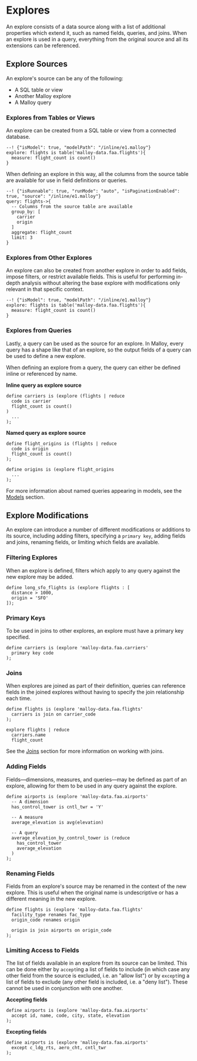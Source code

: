 # Explores

An explore consists of a data source along with a list of
additional properties which extend it, such as named fields, queries, and joins. When an explore is used in a query,
everything from the original source and all its extensions can be referenced.

## Explore Sources

An explore's source can be any of the following:

* A SQL table or view
* Another Malloy explore
* A Malloy query

### Explores from Tables or Views

An explore can be created from a SQL table or view from a connected database.

```malloy
--! {"isModel": true, "modelPath": "/inline/e1.malloy"}
explore: flights is table('malloy-data.faa.flights'){
  measure: flight_count is count()
}
```

When defining an explore in this way, all the columns from
the source table are available for use in field definitions
or queries.

```malloy
--! {"isRunnable": true, "runMode": "auto", "isPaginationEnabled": true, "source": "/inline/e1.malloy"}
query: flights->{
  -- Columns from the source table are available
  group_by: [
    carrier
    origin
  ]
  aggregate: flight_count
  limit: 3
}
```

### Explores from Other Explores

An explore can also be created from another explore in order
to add fields, impose filters, or restrict available fields.
This is useful for performing in-depth analysis without altering
the base explore with modifications only relevant in that specific context.

```malloy
--! {"isModel": true, "modelPath": "/inline/e1.malloy"}
explore: flights is table('malloy-data.faa.flights'){
  measure: flight_count is count()
}
```

### Explores from Queries

Lastly, a query can be used as the source for an explore.
In Malloy, every query has a shape like that of an explore,
so the output fields of a query can be used to define a new
explore.

When defining an explore from a query, the query can either
be defined inline or referenced by name.

**Inline query as explore source**

```malloy
define carriers is (explore (flights | reduce
  code is carrier
  flight_count is count()
)
  ...
);
```

**Named query as explore source**

```malloy
define flight_origins is (flights | reduce
  code is origin
  flight_count is count()
);

define origins is (explore flight_origins
  ...
);
```

For more information about named queries appearing in models, see the [Models](statement.md) section.

## Explore Modifications

An explore can introduce a number of different
modifications or additions to its source, including adding
filters, specifying a `primary key`, adding fields and
joins, renaming fields, or limiting which fields are
available.

### Filtering Explores

When an explore is defined, filters which apply to any query against the new explore may be added.

```malloy
define long_sfo_flights is (explore flights : [
  distance > 1000,
  origin = 'SFO'
]);
```

### Primary Keys

To be used in joins to other explores, an explore must
have a primary key specified.

```malloy
define carriers is (explore 'malloy-data.faa.carriers'
  primary key code
);
```

### Joins

When explores are joined as part of their definition, queries can reference fields in the joined explores without having to specify the join relationship each time.

```malloy
define flights is (explore 'malloy-data.faa.flights'
  carriers is join on carrier_code
);

explore flights | reduce
  carriers.name
  flight_count
```

See the [Joins](join.md) section for more information on working with joins.

### Adding Fields

Fields—dimensions, measures, and queries—may be defined as
part of an explore, allowing for them to be used in any
query against the explore.

```malloy
define airports is (explore 'malloy-data.faa.airports'
  -- A dimension
  has_control_tower is cntl_twr = 'Y'

  -- A measure
  average_elevation is avg(elevation)

  -- A query
  average_elevation_by_control_tower is (reduce
    has_control_tower
    average_elevation
  )
);
```

### Renaming Fields

Fields from an explore's source may be renamed in the context of the
new explore. This is useful when the original name is undescriptive or has a different meaning in the new explore.

```malloy
define flights is (explore 'malloy-data.faa.flights'
  facility_type renames fac_type
  origin_code renames origin

  origin is join airports on origin_code
);
```

### Limiting Access to Fields

The list of fields available in an explore from its source
can be limited. This can be done either by `accept`ing a
list of fields to include (in which case any other field
from the source is excluded, i.e. an "allow list") or by
`except`ing a list of fields to exclude (any other field
is included, i.e. a "deny list"). These cannot be used in
conjunction with one another.

**Accepting fields**

```malloy
define airports is (explore 'malloy-data.faa.airports'
  accept id, name, code, city, state, elevation
);
```

**Excepting fields**

```malloy
define airports is (explore 'malloy-data.faa.airports'
  except c_ldg_rts, aero_cht, cntl_twr
);
```